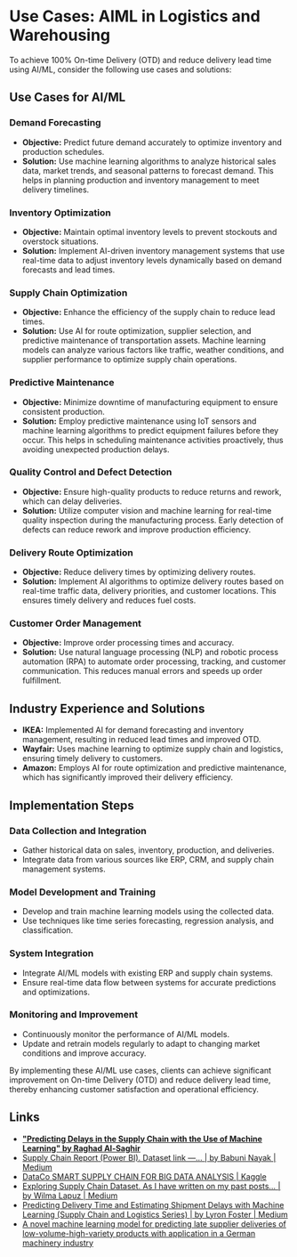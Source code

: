 # Use Cases: AIML in Logistics and Warehousing

To achieve 100% On-time Delivery (OTD) and reduce delivery lead time using AI/ML, consider the following use cases and solutions:

## Use Cases for AI/ML

### Demand Forecasting

- **Objective:** Predict future demand accurately to optimize inventory and production schedules.
- **Solution:** Use machine learning algorithms to analyze historical sales data, market trends, and seasonal patterns to forecast demand. This helps in planning production and inventory management to meet delivery timelines.

### Inventory Optimization

- **Objective:** Maintain optimal inventory levels to prevent stockouts and overstock situations.
- **Solution:** Implement AI-driven inventory management systems that use real-time data to adjust inventory levels dynamically based on demand forecasts and lead times.

### Supply Chain Optimization

- **Objective:** Enhance the efficiency of the supply chain to reduce lead times.
- **Solution:** Use AI for route optimization, supplier selection, and predictive maintenance of transportation assets. Machine learning models can analyze various factors like traffic, weather conditions, and supplier performance to optimize supply chain operations.

### Predictive Maintenance

- **Objective:** Minimize downtime of manufacturing equipment to ensure consistent production.
- **Solution:** Employ predictive maintenance using IoT sensors and machine learning algorithms to predict equipment failures before they occur. This helps in scheduling maintenance activities proactively, thus avoiding unexpected production delays.

### Quality Control and Defect Detection

- **Objective:** Ensure high-quality products to reduce returns and rework, which can delay deliveries.
- **Solution:** Utilize computer vision and machine learning for real-time quality inspection during the manufacturing process. Early detection of defects can reduce rework and improve production efficiency.

### Delivery Route Optimization

- **Objective:** Reduce delivery times by optimizing delivery routes.
- **Solution:** Implement AI algorithms to optimize delivery routes based on real-time traffic data, delivery priorities, and customer locations. This ensures timely delivery and reduces fuel costs.

### Customer Order Management

- **Objective:** Improve order processing times and accuracy.
- **Solution:** Use natural language processing (NLP) and robotic process automation (RPA) to automate order processing, tracking, and customer communication. This reduces manual errors and speeds up order fulfillment.

## Industry Experience and Solutions

- **IKEA:** Implemented AI for demand forecasting and inventory management, resulting in reduced lead times and improved OTD.
- **Wayfair:** Uses machine learning to optimize supply chain and logistics, ensuring timely delivery to customers.
- **Amazon:** Employs AI for route optimization and predictive maintenance, which has significantly improved their delivery efficiency.

## Implementation Steps

### Data Collection and Integration

- Gather historical data on sales, inventory, production, and deliveries.
- Integrate data from various sources like ERP, CRM, and supply chain management systems.

### Model Development and Training

- Develop and train machine learning models using the collected data.
- Use techniques like time series forecasting, regression analysis, and classification.

### System Integration

- Integrate AI/ML models with existing ERP and supply chain systems.
- Ensure real-time data flow between systems for accurate predictions and optimizations.

### Monitoring and Improvement

- Continuously monitor the performance of AI/ML models.
- Update and retrain models regularly to adapt to changing market conditions and improve accuracy.

By implementing these AI/ML use cases, clients can achieve significant improvement on On-time Delivery (OTD) and reduce delivery lead time, thereby enhancing customer satisfaction and operational efficiency.

## Links

- **["Predicting Delays in the Supply Chain with the Use of Machine Learning" by Raghad Al-Saghir](https://repository.rit.edu/theses/11492/)**
- [Supply Chain Report (Power BI). Dataset link —… | by Babuni Nayak | Medium](https://medium.com/@babuninayak820/supply-chain-report-power-bi-1e0b05b6f84c)
- [DataCo SMART SUPPLY CHAIN FOR BIG DATA ANALYSIS | Kaggle](https://www.kaggle.com/datasets/shashwatwork/dataco-smart-supply-chain-for-big-data-analysis)
- [Exploring Supply Chain Dataset. As I have written on my past posts… | by Wilma Lapuz | Medium](https://medium.com/@WilmaLapuz/exploring-supply-chain-dataset-a83e5994227f)
- [Predicting Delivery Time and Estimating Shipment Delays with Machine Learning (Supply Chain and Logistics Series) | by Lyron Foster | Medium](https://medium.com/@lfoster49203/predicting-delivery-time-and-estimating-shipment-delays-with-machine-learning-supply-chain-and-545fd4296656)
- [A novel machine learning model for predicting late supplier deliveries of low-volume-high-variety products with application in a German machinery industry](https://www.sciencedirect.com/science/article/pii/S294986352300002X)
